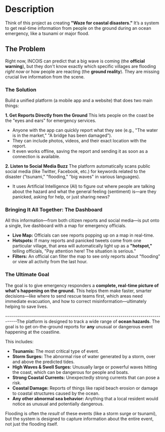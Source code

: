 
# Description

Think of this project as creating **"Waze for coastal disasters."** It’s a system to get real-time information from people on the ground during an ocean emergency, like a tsunami or major flood.

## The Problem

Right now, INCOIS can predict that a big wave is coming (the **official warning**), but they don't know exactly which specific villages are flooding *right now* or how people are reacting (the **ground reality**). They are missing crucial live information from the scene.

### The Solution

Build a unified platform (a mobile app and a website) that does two main things:

**1. Get Reports Directly from the Ground**
This lets people on the coast be the "eyes and ears" for emergency services.

* Anyone with the app can quickly report what they see (e.g., "The water is in the market," "A bridge has been damaged").
* They can include photos, videos, and their exact location with the report.
* It even works offline, saving the report and sending it as soon as a connection is available.

**2. Listen to Social Media Buzz**
The platform automatically scans public social media (like Twitter, Facebook, etc.) for keywords related to the disaster ("tsunami," "flooding," "big waves" in various languages).

* It uses Artificial Intelligence (AI) to figure out where people are talking about the hazard and what the general feeling (sentiment) is—are they panicked, asking for help, or just sharing news?

### Bringing It All Together: The Dashboard

All this information—from both citizen reports and social media—is put onto a single, live dashboard with a map for emergency officials.

* **Live Map:** Officials can see reports popping up on a map in real-time.
* **Hotspots:** If many reports and panicked tweets come from one particular village, that area will automatically light up as a **"hotspot,"** telling officials, "Pay attention here! The situation is serious."
* **Filters:** An official can filter the map to see only reports about "flooding" or view all activity from the last hour.

### The Ultimate Goal

The goal is to give emergency responders a **complete, real-time picture of what's happening on the ground.** This helps them make faster, smarter decisions—like where to send rescue teams first, which areas need immediate evacuation, and how to correct misinformation—ultimately helping to save lives.

------------------------------------------------------------------------------------The platform is designed to track a wide range of **ocean hazards**. The goal is to get on-the-ground reports for **any** unusual or dangerous event happening at the coastline.

This includes:

* **Tsunamis:** The most critical type of event.
* **Storm Surges:** The abnormal rise of water generated by a storm, over and above the predicted tides.
* **High Waves & Swell Surges:** Unusually large or powerful waves hitting the coast, which can be dangerous for people and boats.
* **Strong Coastal Currents:** Unexpectedly strong currents that can pose a risk.
* **Coastal Damage:** Reports of things like rapid beach erosion or damage to coastal structures caused by the ocean.
* **Any other abnormal sea behavior:** Anything that a local resident would notice as unusual and potentially dangerous.

Flooding is often the *result* of these events (like a storm surge or tsunami), but the system is designed to capture information about the entire event, not just the flooding itself.

